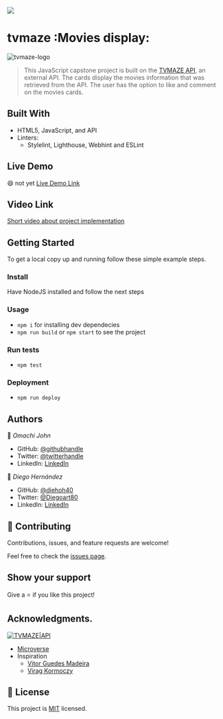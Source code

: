 ![](https://img.shields.io/badge/Microverse-blueviolet)

# tvmaze :Movies display:

![tvmaze-logo](https://static.tvmaze.com/images/tvm-header-logo.png)

> This JavaScript capstone project is built on the [TVMAZE API](https://static.tvmaze.com/apidoc/), an external API. The cards display the movies information that was retrieved from the API. The user has the option to like and comment on the movies cards.

## Built With

- HTML5, JavaScript, and API
- Linters:
  - Stylelint, Lighthouse, Webhint and ESLint

## Live Demo

:smile: not yet [Live Demo Link](https://livedemo.com)

## Video Link

[Short video about project implementation](https://drive.google.com/file/d/12FYCoyaTPXs1rXcxH-cd3GttsqFJnWsO/view?usp=sharing)

## Getting Started

To get a local copy up and running follow these simple example steps.

### Install

Have NodeJS installed and follow the next steps

### Usage

- `npm i` for installing dev dependecies
- `npm run build` or `npm start` to see the project

### Run tests

- `npm test`

### Deployment

- `npm run deploy`

## Authors

👤 _Omachi John_

- GitHub: [@githubhandle](https://github.com/MrOmachi)
- Twitter: [@twitterhandle](https://twitter.com/Mr_Omachi)
- LinkedIn: [LinkedIn](https://www.linkedin.com/mwlite/in/john-omachi-00446210b)

👤 _Diego Hernández_

- GitHub: [@diehoh40](https://github.com/diegoh40)
- Twitter: [@Diegoart80](https://twitter.com/Diegoart80)
- LinkedIn: [LinkedIn](https://www.linkedin.com/in/diego-hernández-25280a100/)

## 🤝 Contributing

Contributions, issues, and feature requests are welcome!

Feel free to check the [issues page](../../issues/).

## Show your support

Give a ⭐️ if you like this project!

## Acknowledgments.

[![TVMAZE|API](https://static.tvmaze.com/images/tvm-header-logo.png)](https://static.tvmaze.com/apidoc/)

- [Microverse](https://microverse.org)
- Inspiration
  - [Vitor Guedes Madeira](https://github.com/Vitor-Guedes-Madeira)
  - [Virag Kormoczy](https://github.com/virag-ky)

## 📝 License

This project is [MIT](./MIT.md) licensed.
